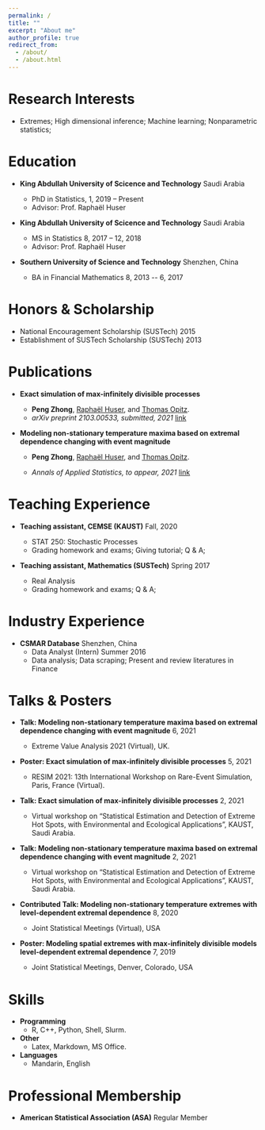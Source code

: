 ```yaml
---
permalink: /
title: ""
excerpt: "About me"
author_profile: true
redirect_from: 
  - /about/
  - /about.html
---
```


Research Interests
====
* Extremes; High dimensional inference; Machine learning; Nonparametric statistics;

Education
====

* **King Abdullah University of Scicence and Technology** Saudi Arabia
   * PhD in Statistics, 1, 2019 – Present
   * Advisor: Prof. Raphaël Huser

* **King Abdullah University of Scicence and Technology** Saudi Arabia
    * MS in Statistics 8, 2017 – 12, 2018
	* Advisor: Prof. Raphaël Huser

* **Southern University of Science and Technology** Shenzhen, China
	* BA in Financial Mathematics 8, 2013 -- 6, 2017

Honors & Scholarship
====

* National Encouragement Scholarship (SUSTech) 2015
* Establishment of SUSTech Scholarship (SUSTech) 2013

Publications
====

* **Exact simulation of max-infinitely divisible processes**
	* **Peng Zhong**, [Raphaël Huser](https://cemse.kaust.edu.sa/stat/people/person/raphael-huser), and [Thomas Opitz](https://biosp.mathnum.inrae.fr/homepage-thomas-opitz). 
	* *arXiv preprint 2103.00533, submitted, 2021* [link](files/paper2.pdf) 

* **Modeling non-stationary temperature maxima based on extremal dependence changing with event magnitude**
	* **Peng Zhong**, [Raphaël Huser](https://cemse.kaust.edu.sa/stat/people/person/raphael-huser), and [Thomas Opitz](https://biosp.mathnum.inrae.fr/homepage-thomas-opitz). 

	* *Annals of Applied Statistics, to appear, 2021* [link](files/paper1.pdf)

Teaching Experience
====
 
 * **Teaching assistant, CEMSE (KAUST)** Fall, 2020
	* STAT 250: Stochastic Processes
	* Grading homework and exams; Giving tutorial; Q & A;

* **Teaching assistant, Mathematics (SUSTech)** Spring 2017
	* Real Analysis
	* Grading homework and exams; Q & A;

Industry Experience
====

* **CSMAR Database** Shenzhen, China
	* Data Analyst (Intern) Summer 2016
	* Data analysis; Data scraping; Present and review literatures in Finance

Talks & Posters
====
*  **Talk: Modeling non-stationary temperature maxima based on extremal dependence changing with event magnitude** 6, 2021 
	* Extreme Value Analysis 2021 (Virtual), UK.


* **Poster: Exact simulation of max-infinitely divisible processes** 5, 2021
	* RESIM 2021: 13th International Workshop on Rare-Event Simulation, Paris, France (Virtual).

* **Talk: Exact simulation of max-infinitely divisible processes** 2, 2021
	* Virtual workshop on “Statistical Estimation and Detection of Extreme Hot Spots, with Environmental and Ecological Applications”, KAUST, Saudi Arabia.

* **Talk: Modeling non-stationary temperature maxima based on extremal dependence changing with event magnitude** 2, 2021
	* Virtual workshop on “Statistical Estimation and Detection of Extreme Hot Spots, with Environmental and Ecological Applications”, KAUST, Saudi Arabia.

* **Contributed Talk: Modeling non-stationary temperature extremes with level-dependent extremal dependence** 8, 2020
	* Joint Statistical Meetings (Virtual), USA

* **Poster: Modeling spatial extremes with max-infinitely divisible models level-dependent extremal dependence** 7, 2019
	* Joint Statistical Meetings, Denver, Colorado, USA

Skills
====

* **Programming**
	* R, C++, Python, Shell, Slurm.
* **Other**
	* Latex, Markdown, MS Office.
* **Languages**
	* Mandarin, English

Professional Membership
====

* **American Statistical Association (ASA)** Regular Member
